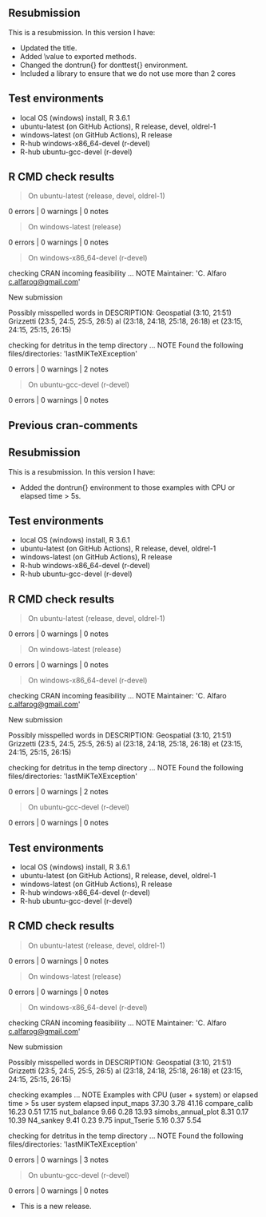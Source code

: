 ## Resubmission
This is a resubmission. In this version I have:

* Updated the title.
* Added \value to exported methods.
* Changed the dontrun{} for donttest{} environment.
* Included a library to ensure that we do not use more than 2 cores 

## Test environments
* local OS (windows) install, R 3.6.1
* ubuntu-latest (on GitHub Actions), R release, devel, oldrel-1
* windows-latest (on GitHub Actions), R release
* R-hub windows-x86_64-devel (r-devel)
* R-hub ubuntu-gcc-devel (r-devel)

## R CMD check results
> On ubuntu-latest (release, devel, oldrel-1)

0 errors | 0 warnings | 0 notes

> On windows-latest (release)

0 errors | 0 warnings | 0 notes

> On windows-x86_64-devel (r-devel)

checking CRAN incoming feasibility ... NOTE
  Maintainer: 'C. Alfaro <c.alfarog@gmail.com>'
  
  New submission
  
  Possibly misspelled words in DESCRIPTION:
    Geospatial (3:10, 21:51)
    Grizzetti (23:5, 24:5, 25:5, 26:5)
    al (23:18, 24:18, 25:18, 26:18)
    et (23:15, 24:15, 25:15, 26:15)

checking for detritus in the temp directory ... NOTE
  Found the following files/directories:
    'lastMiKTeXException'

0 errors | 0 warnings | 2 notes

> On ubuntu-gcc-devel (r-devel)

0 errors | 0 warnings | 0 notes

## Previous cran-comments

## Resubmission
This is a resubmission. In this version I have:

* Added the dontrun{} environment to those examples with CPU or elapsed time > 5s.

## Test environments
* local OS (windows) install, R 3.6.1
* ubuntu-latest (on GitHub Actions), R release, devel, oldrel-1
* windows-latest (on GitHub Actions), R release
* R-hub windows-x86_64-devel (r-devel)
* R-hub ubuntu-gcc-devel (r-devel)

## R CMD check results
> On ubuntu-latest (release, devel, oldrel-1)

0 errors | 0 warnings | 0 notes

> On windows-latest (release)

0 errors | 0 warnings | 0 notes

> On windows-x86_64-devel (r-devel)

checking CRAN incoming feasibility ... NOTE
  Maintainer: 'C. Alfaro <c.alfarog@gmail.com>'
  
  New submission
  
  Possibly misspelled words in DESCRIPTION:
    Geospatial (3:10, 21:51)
    Grizzetti (23:5, 24:5, 25:5, 26:5)
    al (23:18, 24:18, 25:18, 26:18)
    et (23:15, 24:15, 25:15, 26:15)

checking for detritus in the temp directory ... NOTE
  Found the following files/directories:
    'lastMiKTeXException'

0 errors | 0 warnings | 2 notes

> On ubuntu-gcc-devel (r-devel)

0 errors | 0 warnings | 0 notes

## Test environments
* local OS (windows) install, R 3.6.1
* ubuntu-latest (on GitHub Actions), R release, devel, oldrel-1
* windows-latest (on GitHub Actions), R release
* R-hub windows-x86_64-devel (r-devel)
* R-hub ubuntu-gcc-devel (r-devel)

## R CMD check results
> On ubuntu-latest (release, devel, oldrel-1)

0 errors | 0 warnings | 0 notes

> On windows-latest (release)

0 errors | 0 warnings | 0 notes

> On windows-x86_64-devel (r-devel)

checking CRAN incoming feasibility ... NOTE
  Maintainer: 'C. Alfaro <c.alfarog@gmail.com>'
  
  New submission
  
  Possibly misspelled words in DESCRIPTION:
    Geospatial (3:10, 21:51)
    Grizzetti (23:5, 24:5, 25:5, 26:5)
    al (23:18, 24:18, 25:18, 26:18)
    et (23:15, 24:15, 25:15, 26:15)

checking examples ... NOTE
  Examples with CPU (user + system) or elapsed time > 5s
                      user system elapsed
  input_maps         37.30   3.78   41.16
  compare_calib      16.23   0.51   17.15
  nut_balance         9.66   0.28   13.93
  simobs_annual_plot  8.31   0.17   10.39
  N4_sankey           9.41   0.23    9.75
  input_Tserie        5.16   0.37    5.54

checking for detritus in the temp directory ... NOTE
  Found the following files/directories:
    'lastMiKTeXException'

0 errors | 0 warnings | 3 notes

> On ubuntu-gcc-devel (r-devel)

0 errors | 0 warnings | 0 notes

* This is a new release.
